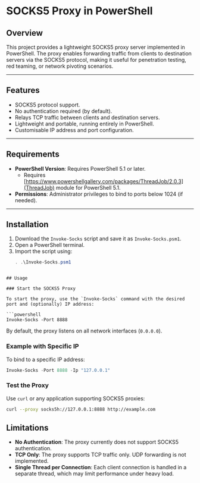 # SOCKS5 Proxy in PowerShell

## Overview

This project provides a lightweight SOCKS5 proxy server implemented in PowerShell. The proxy enables forwarding traffic from clients to destination servers via the SOCKS5 protocol, making it useful for penetration testing, red teaming, or network pivoting scenarios.

---

## Features

- SOCKS5 protocol support.
- No authentication required (by default).
- Relays TCP traffic between clients and destination servers.
- Lightweight and portable, running entirely in PowerShell.
- Customisable IP address and port configuration.

---

## Requirements

- **PowerShell Version**: Requires PowerShell 5.1 or later.
  - Requires [https://www.powershellgallery.com/packages/ThreadJob/2.0.3](ThreadJob) module for PowerShell 5.1.
- **Permissions**: Administrator privileges to bind to ports below 1024 (if needed).

---

## Installation

1. Download the `Invoke-Socks` script and save it as `Invoke-Socks.psm1`.
2. Open a PowerShell terminal.
3. Import the script using:
   ```powershell
   . .\Invoke-Socks.psm1
  ```

## Usage

### Start the SOCKS5 Proxy

To start the proxy, use the `Invoke-Socks` command with the desired port and (optionally) IP address:

```powershell
Invoke-Socks -Port 8888
```

By default, the proxy listens on all network interfaces (`0.0.0.0`).

### Example with Specific IP

To bind to a specific IP address:

```powershell
Invoke-Socks -Port 8888 -Ip "127.0.0.1"
```

### Test the Proxy

Use `curl` or any application supporting SOCKS5 proxies:

```bash
curl --proxy socks5h://127.0.0.1:8888 http://example.com
```

## Limitations

- **No Authentication**: The proxy currently does not support SOCKS5 authentication.
- **TCP Only**: The proxy supports TCP traffic only. UDP forwarding is not implemented.
- **Single Thread per Connection**: Each client connection is handled in a separate thread, which may limit performance under heavy load.
